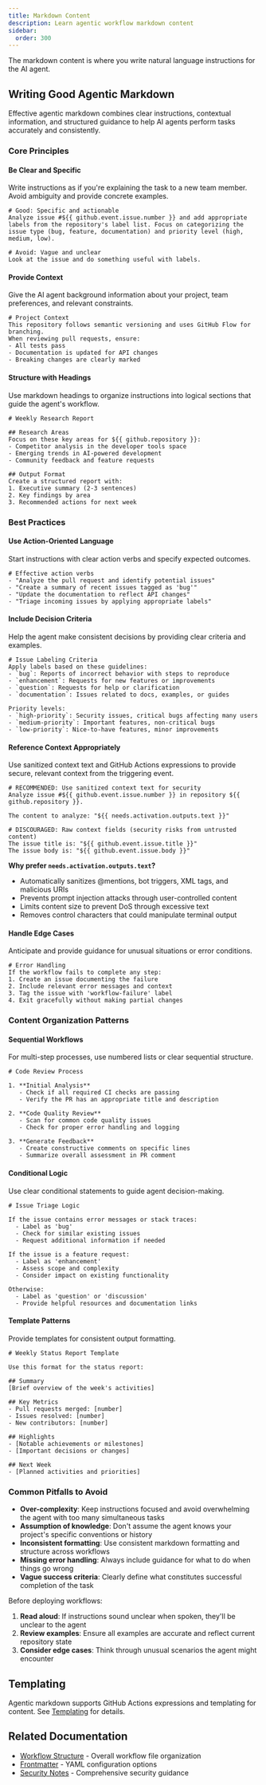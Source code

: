 ```yaml
---
title: Markdown Content
description: Learn agentic workflow markdown content
sidebar:
  order: 300
---
```


The markdown content is where you write natural language instructions for the AI agent. 

## Writing Good Agentic Markdown

Effective agentic markdown combines clear instructions, contextual information, and structured guidance to help AI agents perform tasks accurately and consistently.

### Core Principles

#### Be Clear and Specific
Write instructions as if you're explaining the task to a new team member. Avoid ambiguity and provide concrete examples.

```aw wrap
# Good: Specific and actionable
Analyze issue #${{ github.event.issue.number }} and add appropriate labels from the repository's label list. Focus on categorizing the issue type (bug, feature, documentation) and priority level (high, medium, low).

# Avoid: Vague and unclear
Look at the issue and do something useful with labels.
```

#### Provide Context
Give the AI agent background information about your project, team preferences, and relevant constraints.

```aw wrap
# Project Context
This repository follows semantic versioning and uses GitHub Flow for branching. 
When reviewing pull requests, ensure:
- All tests pass
- Documentation is updated for API changes
- Breaking changes are clearly marked
```

#### Structure with Headings
Use markdown headings to organize instructions into logical sections that guide the agent's workflow.

```aw wrap
# Weekly Research Report

## Research Areas
Focus on these key areas for ${{ github.repository }}:
- Competitor analysis in the developer tools space
- Emerging trends in AI-powered development
- Community feedback and feature requests

## Output Format
Create a structured report with:
1. Executive summary (2-3 sentences)
2. Key findings by area
3. Recommended actions for next week
```

### Best Practices

#### Use Action-Oriented Language
Start instructions with clear action verbs and specify expected outcomes.

```aw wrap
# Effective action verbs
- "Analyze the pull request and identify potential issues"
- "Create a summary of recent issues tagged as 'bug'"
- "Update the documentation to reflect API changes"
- "Triage incoming issues by applying appropriate labels"
```

#### Include Decision Criteria
Help the agent make consistent decisions by providing clear criteria and examples.

```aw wrap
# Issue Labeling Criteria
Apply labels based on these guidelines:
- `bug`: Reports of incorrect behavior with steps to reproduce
- `enhancement`: Requests for new features or improvements
- `question`: Requests for help or clarification
- `documentation`: Issues related to docs, examples, or guides

Priority levels:
- `high-priority`: Security issues, critical bugs affecting many users
- `medium-priority`: Important features, non-critical bugs
- `low-priority`: Nice-to-have features, minor improvements
```

#### Reference Context Appropriately
Use sanitized context text and GitHub Actions expressions to provide secure, relevant context from the triggering event.

```aw wrap
# RECOMMENDED: Use sanitized context text for security
Analyze issue #${{ github.event.issue.number }} in repository ${{ github.repository }}.

The content to analyze: "${{ needs.activation.outputs.text }}"

# DISCOURAGED: Raw context fields (security risks from untrusted content)
The issue title is: "${{ github.event.issue.title }}"
The issue body is: "${{ github.event.issue.body }}"
```

**Why prefer `needs.activation.outputs.text`?**
- Automatically sanitizes @mentions, bot triggers, XML tags, and malicious URIs
- Prevents prompt injection attacks through user-controlled content
- Limits content size to prevent DoS through excessive text
- Removes control characters that could manipulate terminal output

#### Handle Edge Cases
Anticipate and provide guidance for unusual situations or error conditions.

```aw wrap
# Error Handling
If the workflow fails to complete any step:
1. Create an issue documenting the failure
2. Include relevant error messages and context
3. Tag the issue with 'workflow-failure' label
4. Exit gracefully without making partial changes
```

### Content Organization Patterns

#### Sequential Workflows
For multi-step processes, use numbered lists or clear sequential structure.

```aw wrap
# Code Review Process

1. **Initial Analysis**
   - Check if all required CI checks are passing
   - Verify the PR has an appropriate title and description

2. **Code Quality Review**
   - Scan for common code quality issues
   - Check for proper error handling and logging

3. **Generate Feedback**
   - Create constructive comments on specific lines
   - Summarize overall assessment in PR comment
```

#### Conditional Logic
Use clear conditional statements to guide agent decision-making.

```aw wrap
# Issue Triage Logic

If the issue contains error messages or stack traces:
  - Label as 'bug'
  - Check for similar existing issues
  - Request additional information if needed

If the issue is a feature request:
  - Label as 'enhancement' 
  - Assess scope and complexity
  - Consider impact on existing functionality

Otherwise:
  - Label as 'question' or 'discussion'
  - Provide helpful resources and documentation links
```

#### Template Patterns
Provide templates for consistent output formatting.

```aw wrap
# Weekly Status Report Template

Use this format for the status report:

## Summary
[Brief overview of the week's activities]

## Key Metrics
- Pull requests merged: [number]
- Issues resolved: [number]  
- New contributors: [number]

## Highlights
- [Notable achievements or milestones]
- [Important decisions or changes]

## Next Week
- [Planned activities and priorities]
```

### Common Pitfalls to Avoid

- **Over-complexity**: Keep instructions focused and avoid overwhelming the agent with too many simultaneous tasks
- **Assumption of knowledge**: Don't assume the agent knows your project's specific conventions or history
- **Inconsistent formatting**: Use consistent markdown formatting and structure across workflows
- **Missing error handling**: Always include guidance for what to do when things go wrong
- **Vague success criteria**: Clearly define what constitutes successful completion of the task

Before deploying workflows:
1. **Read aloud**: If instructions sound unclear when spoken, they'll be unclear to the agent
2. **Review examples**: Ensure all examples are accurate and reflect current repository state
3. **Consider edge cases**: Think through unusual scenarios the agent might encounter

## Templating

Agentic markdown supports GitHub Actions expressions and templating for content. See [Templating](/gh-aw/reference/templating/) for details.

## Related Documentation

- [Workflow Structure](/gh-aw/reference/workflow-structure/) - Overall workflow file organization
- [Frontmatter](/gh-aw/reference/frontmatter/) - YAML configuration options
- [Security Notes](/gh-aw/guides/security/) - Comprehensive security guidance
